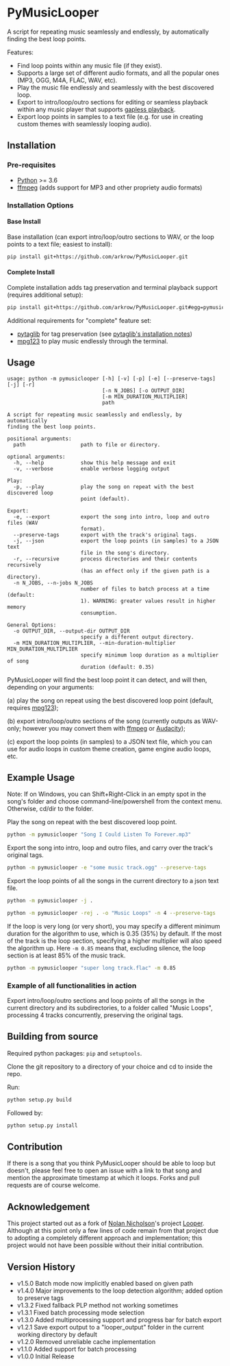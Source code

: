 # PyMusicLooper

A script for repeating music seamlessly and endlessly, by automatically finding the best loop points.

Features:

- Find loop points within any music file (if they exist).
- Supports a large set of different audio formats, and all the popular ones (MP3, OGG, M4A, FLAC, WAV, etc).
- Play the music file endlessly and seamlessly with the best discovered loop.
- Export to intro/loop/outro sections for editing or seamless playback within any music player that supports [gapless playback](https://en.wikipedia.org/wiki/Gapless_playback).
- Export loop points in samples to a text file (e.g. for use in creating custom themes with seamlessly looping audio).

## Installation

### Pre-requisites

- [Python](https://www.python.org/downloads/) >= 3.6
- [ffmpeg](https://ffmpeg.org/download.html) (adds support for MP3 and other propriety audio formats)

### Installation Options

#### Base Install

Base installation (can export intro/loop/outro sections to WAV, or the loop points to a text file; easiest to install):

```sh
pip install git+https://github.com/arkrow/PyMusicLooper.git
```

#### Complete Install

Complete installation adds tag preservation and terminal playback support (requires additional setup):

```sh
pip install git+https://github.com/arkrow/PyMusicLooper.git#egg=pymusiclooper[complete]
```

Additional requirements for "complete" feature set:

- [pytaglib](https://github.com/supermihi/pytaglib) for tag preservation (see [pytaglib's installation notes](https://github.com/supermihi/pytaglib#installation-notes))
- [mpg123](https://www.mpg123.de/download.shtml) to play music endlessly through the terminal.

## Usage

```
usage: python -m pymusiclooper [-h] [-v] [-p] [-e] [--preserve-tags] [-j] [-r]
                               [-n N_JOBS] [-o OUTPUT_DIR]
                               [-m MIN_DURATION_MULTIPLIER]
                               path

A script for repeating music seamlessly and endlessly, by automatically
finding the best loop points.

positional arguments:
  path                  path to file or directory.

optional arguments:
  -h, --help            show this help message and exit
  -v, --verbose         enable verbose logging output

Play:
  -p, --play            play the song on repeat with the best discovered loop
                        point (default).

Export:
  -e, --export          export the song into intro, loop and outro files (WAV
                        format).
  --preserve-tags       export with the track's original tags.
  -j, --json            export the loop points (in samples) to a JSON text
                        file in the song's directory.
  -r, --recursive       process directories and their contents recursively
                        (has an effect only if the given path is a directory).
  -n N_JOBS, --n-jobs N_JOBS
                        number of files to batch process at a time (default:
                        1). WARNING: greater values result in higher memory
                        consumption.

General Options:
  -o OUTPUT_DIR, --output-dir OUTPUT_DIR
                        specify a different output directory.
  -m MIN_DURATION_MULTIPLIER, --min-duration-multiplier MIN_DURATION_MULTIPLIER
                        specify minimum loop duration as a multiplier of song
                        duration (default: 0.35)
```

PyMusicLooper will find the best loop point it can detect, and will then, depending on your arguments:

(a) play the song on repeat using the best discovered loop point (default, requires [mpg123](https://www.mpg123.de/download.shtml));

(b) export intro/loop/outro sections of the song (currently outputs as WAV-only; however you may convert them with [ffmpeg](https://ffmpeg.org/) or [Audacity](https://www.audacityteam.org/));

(c) export the loop points (in samples) to a JSON text file, which you can use for audio loops in custom theme creation, game engine audio loops, etc.

## Example Usage

Note: If on Windows, you can Shift+Right-Click in an empty spot in the song's folder and choose command-line/powershell from the context menu. Otherwise, cd/dir to the folder.

Play the song on repeat with the best discovered loop point.

```sh
python -m pymusiclooper "Song I Could Listen To Forever.mp3"
```

Export the song into intro, loop and outro files, and carry over the track's original tags.

```sh
python -m pymusiclooper -e "some music track.ogg" --preserve-tags
```

Export the loop points of all the songs in the current directory to a json text file.

```sh
python -m pymusiclooper -j .
```

```sh
python -m pymusiclooper -rej . -o "Music Loops" -n 4 --preserve-tags
```

If the loop is very long (or very short), you may specify a different minimum duration for the algorithm to use, which is 0.35 (35%) by default.
If the most of the track is the loop section, specifying a higher multiplier will also speed the algorithm up.
Here `-m 0.85` means that, excluding silence, the loop section is at least 85% of the music track.

```sh
python -m pymusiclooper "super long track.flac" -m 0.85
```

### Example of all functionalities in action

Export intro/loop/outro sections and loop points of all the songs in the current directory and its subdirectories, to a folder called "Music Loops", processing 4 tracks concurrently, preserving the original tags.

## Building from source

Required python packages: `pip` and `setuptools`.

Clone the git repository to a directory of your choice and cd to inside the repo.

Run:

```sh
python setup.py build
```

Followed by:

```sh
python setup.py install
```

## Contribution

If there is a song that you think PyMusicLooper should be able to loop but doesn't, please feel free to open an issue with a link to that song and mention the approximate timestamp at which it loops. Forks and pull requests are of course welcome.

## Acknowledgement

This project started out as a fork of [Nolan Nicholson](https://github.com/NolanNicholson)'s project [Looper](https://github.com/NolanNicholson/Looper/). Although at this point only a few lines of code remain from that project due to adopting a completely different approach and implementation; this project would not have been possible without their initial contribution.

## Version History

- v1.5.0 Batch mode now implicitly enabled based on given path
- v1.4.0 Major improvements to the loop detection algorithm; added option to preserve tags
- v1.3.2 Fixed fallback PLP method not working sometimes
- v1.3.1 Fixed batch processing mode selection
- v1.3.0 Added multiprocessing support and progress bar for batch export
- v1.2.1 Save export output to a "looper_output" folder in the current working directory by default
- v1.2.0 Removed unreliable cache implementation
- v1.1.0 Added support for batch processing
- v1.0.0 Initial Release
